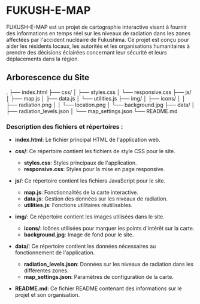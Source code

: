 # FUKUSH-E-MAP

FUKUSH-E-MAP est un projet de cartographie interactive visant à fournir des informations en temps réel sur les niveaux de radiation dans les zones affectées par l'accident nucléaire de Fukushima. Ce projet est conçu pour aider les résidents locaux, les autorités et les organisations humanitaires à prendre des décisions éclairées concernant leur sécurité et leurs déplacements dans la région.

## Arborescence du Site
.
├── index.html
├── css/
│ ├── styles.css
│ └── responsive.css
├── js/
│ ├── map.js
│ ├── data.js
│ └── utilities.js
├── img/
│ ├── icons/
│ │ ├── radiation.png
│ │ └── location.png
│ └── background.jpg
├── data/
│ ├── radiation_levels.json
│ └── map_settings.json
└── README.md
### Description des fichiers et répertoires :

- **index.html**: Le fichier principal HTML de l'application web.
  
- **css/**: Ce répertoire contient les fichiers de style CSS pour le site.
  - **styles.css**: Styles principaux de l'application.
  - **responsive.css**: Styles pour la mise en page responsive.

- **js/**: Ce répertoire contient les fichiers JavaScript pour le site.
  - **map.js**: Fonctionnalités de la carte interactive.
  - **data.js**: Gestion des données sur les niveaux de radiation.
  - **utilities.js**: Fonctions utilitaires réutilisables.

- **img/**: Ce répertoire contient les images utilisées dans le site.
  - **icons/**: Icônes utilisées pour marquer les points d'intérêt sur la carte.
  - **background.jpg**: Image de fond pour le site.

- **data/**: Ce répertoire contient les données nécessaires au fonctionnement de l'application.
  - **radiation_levels.json**: Données sur les niveaux de radiation dans les différentes zones.
  - **map_settings.json**: Paramètres de configuration de la carte.

- **README.md**: Ce fichier README contenant des informations sur le projet et son organisation.

